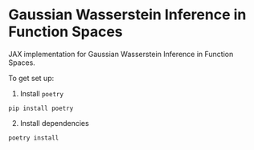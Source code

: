 # Gaussian Wasserstein Inference in Function Spaces

JAX implementation for Gaussian Wasserstein Inference in Function Spaces.

To get set up:

1. Install `poetry`

```shell
pip install poetry
```

2. Install dependencies

```shell
poetry install
```
